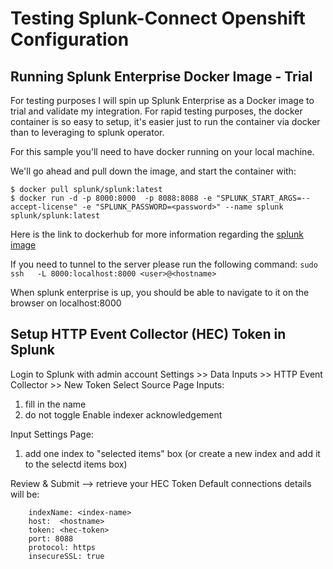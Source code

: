 # Testing Splunk-Connect Openshift Configuration 

## Running Splunk Enterprise Docker Image - Trial 
For testing purposes I will spin up Splunk Enterprise as a Docker image to trial and validate my integration. For rapid testing purposes, the docker container is so easy to setup, it's easier just to run the container via docker than to leveraging to splunk operator. 

For this sample you'll need to have docker running on your local machine. 

We'll go ahead and pull down the image, and start the container with: 
```
$ docker pull splunk/splunk:latest
$ docker run -d -p 8000:8000  -p 8088:8088 -e "SPLUNK_START_ARGS=--accept-license" -e "SPLUNK_PASSWORD=<password>" --name splunk splunk/splunk:latest
```
Here is the link to dockerhub for more information regarding the [splunk image](https://hub.docker.com/r/splunk/splunk/)

If you need to tunnel to the server please run the following command:
`sudo ssh   -L 8000:localhost:8000 <user>@<hostname>`


When splunk enterprise is up, you should be able to navigate to it on the browser on localhost:8000

## Setup HTTP Event Collector (HEC) Token in Splunk 

Login to Splunk with admin account 
Settings >> Data Inputs >> HTTP Event Collector >> New Token 
Select Source Page Inputs: 
1. fill in the name 
2. do not toggle Enable indexer acknowledgement 
   
Input Settings Page: 
1. add one index to "selected items" box (or create a new index and add it to the selectd items box)

Review & Submit --> retrieve your HEC Token
Default connections details will be: 
```
    indexName: <index-name>
    host:  <hostname>
    token: <hec-token>
    port: 8088
    protocol: https
    insecureSSL: true
```







